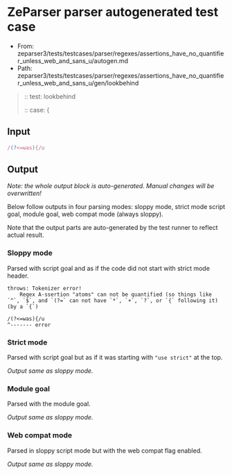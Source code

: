 # ZeParser parser autogenerated test case

- From: zeparser3/tests/testcases/parser/regexes/assertions_have_no_quantifier_unless_web_and_sans_u/autogen.md
- Path: zeparser3/tests/testcases/parser/regexes/assertions_have_no_quantifier_unless_web_and_sans_u/gen/lookbehind

> :: test: lookbehind
>
> :: case: {

## Input


`````js
/(?<=was){/u
`````

## Output

_Note: the whole output block is auto-generated. Manual changes will be overwritten!_

Below follow outputs in four parsing modes: sloppy mode, strict mode script goal, module goal, web compat mode (always sloppy).

Note that the output parts are auto-generated by the test runner to reflect actual result.

### Sloppy mode

Parsed with script goal and as if the code did not start with strict mode header.

`````
throws: Tokenizer error!
    Regex A-ssertion "atoms" can not be quantified (so things like `^`, `$`, and `(?=` can not have `*`, `+`, `?`, or `{` following it) (by a `{`)

/(?<=was){/u
^------- error
`````

### Strict mode

Parsed with script goal but as if it was starting with `"use strict"` at the top.

_Output same as sloppy mode._

### Module goal

Parsed with the module goal.

_Output same as sloppy mode._

### Web compat mode

Parsed in sloppy script mode but with the web compat flag enabled.

_Output same as sloppy mode._
